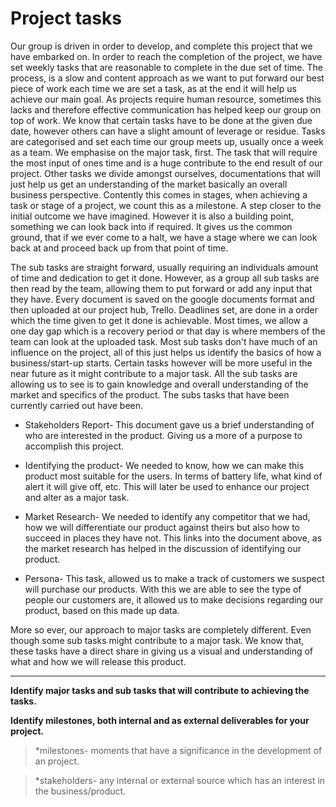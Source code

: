 # Project tasks

Our group is driven in order to develop, and complete this project that we have embarked on. In order to reach the completion of the project, we have set weekly tasks that are reasonable to complete in the due set of time. The process, is a slow and content approach as we want to put forward our best piece of work each time we are set a task, as at the end it will help us achieve our main goal. As projects require human resource, sometimes this lacks and therefore effective communication has helped keep our group on top of work. We know that certain tasks have to be done at the given due date, however others can have a slight amount of leverage or residue. Tasks are categorised and set each time our group meets up, usually once a week as a team. We emphasise on the major task, first. The task that will require the most input of ones time and is a huge contribute to the end result of our project. Other tasks we divide amongst ourselves, documentations that will just help us get an understanding of the market basically an overall business perspective. Contently this comes in stages, when achieving a task or stage of a project, we count this as a milestone. A step closer to the initial outcome we have imagined. However it is also a building point, something we can look back into if required. It gives us the common ground, that if we ever come to a halt, we have a stage where we can look back at and proceed back up from that point of time. 

The sub tasks are straight forward, usually requiring an individuals amount of time and dedication to get it done. However, as a group all sub tasks are then read by the team, allowing them to put forward or add any input that they have. Every document is saved on the google documents format and then uploaded at our project hub, Trello. Deadlines set, are done in a order which the time given to get it done is achievable. Most times, we allow a one day gap which is a recovery period or that day is where members of the team can look at the uploaded task. Most sub tasks don't have much of an influence on the project, all of this just helps us identify the basics of how a business/start-up starts. Certain tasks however will be more useful in the near future as it might contribute to a major task. All the sub tasks are allowing us to see is to gain knowledge and overall understanding of the market and specifics of the product. The subs tasks that have been currently carried out have been. 

* Stakeholders Report- This document gave us a brief understanding of who are interested in the product. Giving us a more of a purpose to accomplish this project.

* Identifying the product- We needed to know, how we can make this product most suitable for the users. In terms of battery life, what kind of alert it will give off, etc. This will later be used to enhance our project and alter as a major task. 

* Market Research- We needed to identify any competitor that we had, how we will differentiate our product against theirs but also how to succeed in places they have not. This links into the document above, as the market research has helped in the discussion of identifying our product.  

* Persona- This task, allowed us to make a track of customers we suspect will purchase our products. With this we are able to see the type of people our customers are, it allowed us to make decisions regarding our product, based on this made up data.  

More so ever, our approach to major tasks are completely different. Even though some sub tasks might contribute to a major task. We know that, these tasks have a direct share in giving us a visual and understanding of what and how we will release this product. 

---

**Identify major tasks and sub tasks that will contribute to achieving the tasks.**

**Identify milestones, both internal and as external deliverables for your project.** 

> *milestones- moments that have a significance in the development of an project.

> *stakeholders- any internal or external source which has an interest in the business/product.